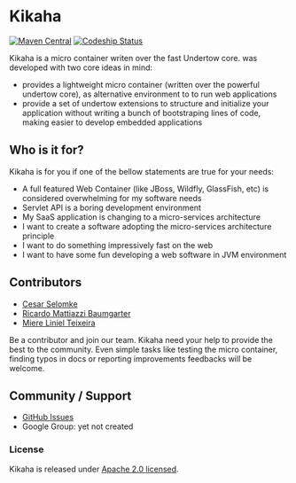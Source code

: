 # Kikaha
[![Maven Central](https://maven-badges.herokuapp.com/maven-central/io.skullabs.kikaha/kikaha-project/badge.svg)](https://maven-badges.herokuapp.com/maven-central/io.skullabs.kikaha/kikaha-project)
[![Codeship Status](https://www.codeship.io/projects/3e90ba20-7994-0132-52d3-5ad3a80e87e7/status?branch=master)](https://www.codeship.io/projects/55927)


Kikaha is a micro container writen over the fast Undertow core. was developed with two core ideas in mind:
- provides a lightweight micro container (written over the powerful undertow core), as alternative environment to to run web applications
- provide a set of undertow extensions to structure and initialize your application without writing a bunch of bootstraping lines of code, making easier to develop embedded applications

## Who is it for?
Kikaha is for you if one of the bellow statements are true for your needs:
- A full featured Web Container (like JBoss, Wildfly, GlassFish, etc) is considered overwhelming for my software needs
- Servlet API is a boring development environment
- My SaaS application is changing to a micro-services architecture
- I want to create a software adopting the micro-services architecture principle
- I want to do something impressively fast on the web
- I want to have some fun developing a web software in JVM environment

## Contributors
- [Cesar Selomke](https://github.com/selomke)
- [Ricardo Mattiazzi Baumgarter](https://github.com/ladraum)
- [Miere Liniel Teixeira](https://github.com/miere)

Be a contributor and join our team. Kikaha need your help to provide the best to the community. Even simple tasks like testing the micro container, finding typos in docs or reporting improvements feedbacks will be welcome.

## Community / Support
* [GitHub Issues](https://github.com/Skullabs/kikaha/issues)
* Google Group: yet not created

### License
Kikaha is released under [Apache 2.0 licensed](http://www.apache.org/licenses/LICENSE-2.0.html).
